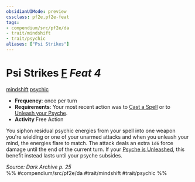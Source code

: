 ```yaml
---
obsidianUIMode: preview
cssclass: pf2e,pf2e-feat
tags:
- compendium/src/pf2e/da
- trait/mindshift
- trait/psychic
aliases: ["Psi Strikes"]
---
```

# Psi Strikes  [F](../../Rules/core-rulebook/chapter-9-playing-the-game.md#Actions "Free Action") *Feat 4*  
[mindshift](../../Rules/traits/mindshift-da.md)  [psychic](../../Rules/traits/psychic-da.md)  

- **Frequency**: once per turn
- **Requirements**: Your most recent action was to [Cast a Spell](../../Rules/actions/cast-a-spell.md) or to [Unleash your Psyche](../../Rules/actions/unleash-psyche-da.md).
- **Activity** Free Action

You siphon residual psychic energies from your spell into one weapon you're wielding or one of your unarmed attacks and when you unleash your mind, the energies flare to match. The attack deals an extra `1d6` force damage until the end of the current turn. If your [Psyche is Unleashed](../../Rules/actions/unleash-psyche-da.md), this benefit instead lasts until your psyche subsides.

*Source: Dark Archive p. 25*  
%% #compendium/src/pf2e/da #trait/mindshift #trait/psychic %%